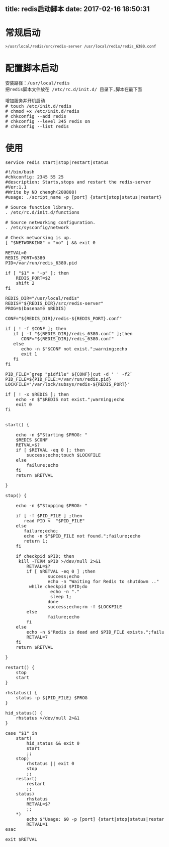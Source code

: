title: redis启动脚本
date: 2017-02-16 18:50:31
---
#	常规启动
	>/usr/local/redis/src/redis-server /usr/local/redis/redis_6380.conf
	
#	配置脚本启动
<pre>
安装路径：/usr/local/redis 
把redis脚本文件放在 /etc/rc.d/init.d/ 目录下,脚本在最下面

增加服务并开机启动
# touch /etc/init.d/redis
# chmod +x /etc/init.d/redis
# chkconfig --add redis
# chkconfig --level 345 redis on
# chkconfig --list redis
</pre>
<!--more-->
#	使用
<pre>
service redis start|stop|restart|status
</pre>

<pre>
#!/bin/bash
#chkconfig: 2345 55 25
#description: Starts,stops and restart the redis-server
#Ver:1.1  
#Write by ND chengh(200808)
#usage: ./script_name -p [port] {start|stop|status|restart}

# Source function library.
. /etc/rc.d/init.d/functions

# Source networking configuration.
. /etc/sysconfig/network

# Check networking is up.
[ "$NETWORKING" = "no" ] && exit 0

RETVAL=0
REDIS_PORT=6380
PID=/var/run/redis_6380.pid

if [ "$1" = "-p" ]; then
    REDIS_PORT=$2
    shift 2
fi

REDIS_DIR="/usr/local/redis"
REDIS="${REDIS_DIR}/src/redis-server"
PROG=$(basename $REDIS)

CONF="${REDIS_DIR}/redis-${REDIS_PORT}.conf"

if [ ! -f $CONF ]; then
   if [ -f "${REDIS_DIR}/redis_6380.conf" ];then
      CONF="${REDIS_DIR}/redis_6380.conf"
   else
      echo -n $"$CONF not exist.";warning;echo
      exit 1
   fi
fi

PID_FILE=`grep "pidfile" ${CONF}|cut -d ' ' -f2`
PID_FILE=${PID_FILE:=/var/run/redis.pid}
LOCKFILE="/var/lock/subsys/redis-${REDIS_PORT}"

if [ ! -x $REDIS ]; then
    echo -n $"$REDIS not exist.";warning;echo
    exit 0
fi


start() {

    echo -n $"Starting $PROG: "
    $REDIS $CONF
    RETVAL=$?
    if [ $RETVAL -eq 0 ]; then
        success;echo;touch $LOCKFILE
    else
        failure;echo
    fi
    return $RETVAL

}

stop() {

    echo -n $"Stopping $PROG: "

    if [ -f $PID_FILE ] ;then
       read PID <  "$PID_FILE" 
    else 
       failure;echo;
       echo -n $"$PID_FILE not found.";failure;echo
       return 1;
    fi

    if checkpid $PID; then
     kill -TERM $PID >/dev/null 2>&1
        RETVAL=$?
        if [ $RETVAL -eq 0 ] ;then
                success;echo 
                echo -n "Waiting for Redis to shutdown .."
         while checkpid $PID;do
                 echo -n "."
                 sleep 1;
                done
                success;echo;rm -f $LOCKFILE
        else 
                failure;echo
        fi
    else
        echo -n $"Redis is dead and $PID_FILE exists.";failure;echo
        RETVAL=7
    fi    
    return $RETVAL

}

restart() {
    stop
    start
}

rhstatus() {
    status -p ${PID_FILE} $PROG
}

hid_status() {
    rhstatus >/dev/null 2>&1
}

case "$1" in
    start)
        hid_status && exit 0
        start
        ;;
    stop)
        rhstatus || exit 0
        stop
        ;;
    restart)
        restart
        ;;
    status)
        rhstatus
        RETVAL=$?
        ;;
    *)
        echo $"Usage: $0 -p [port] {start|stop|status|restart}"
        RETVAL=1
esac

exit $RETVAL

</pre>



